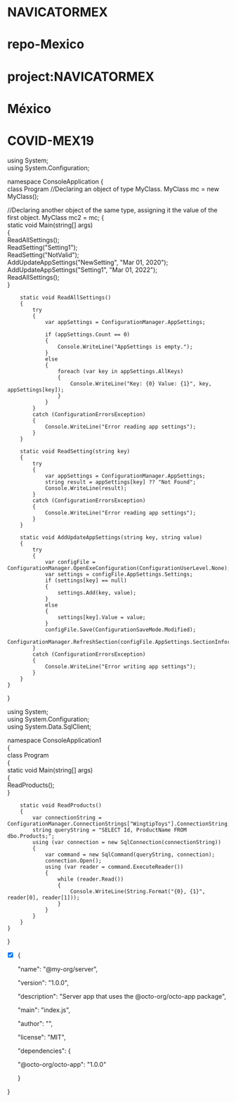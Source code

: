 # NAVICATORMEX
# repo-Mexico
# project:NAVICATORMEX
# México
# COVID-MEX19
using System;  
using System.Configuration;  
  
namespace ConsoleApplication 
{  
    class Program	//Declaring an object of type MyClass.
MyClass mc = new MyClass();

//Declaring another object of the same type, assigning it the value of the first object.
MyClass mc2 = mc;
    {  
        static void Main(string[] args)  
        {  
            ReadAllSettings();  
            ReadSetting("Setting1");  
            ReadSetting("NotValid");  
            AddUpdateAppSettings("NewSetting", "Mar 01, 2020");  
            AddUpdateAppSettings("Setting1", "Mar 01, 2022");  
            ReadAllSettings();  
        }  
  
        static void ReadAllSettings()  
        {  
            try  
            {  
                var appSettings = ConfigurationManager.AppSettings;  
  
                if (appSettings.Count == 0)  
                {  
                    Console.WriteLine("AppSettings is empty.");  
                }  
                else  
                {  
                    foreach (var key in appSettings.AllKeys)  
                    {  
                        Console.WriteLine("Key: {0} Value: {1}", key, appSettings[key]);  
                    }  
                }  
            }  
            catch (ConfigurationErrorsException)  
            {  
                Console.WriteLine("Error reading app settings");  
            }  
        }  
  
        static void ReadSetting(string key)  
        {  
            try  
            {  
                var appSettings = ConfigurationManager.AppSettings;  
                string result = appSettings[key] ?? "Not Found";  
                Console.WriteLine(result);  
            }  
            catch (ConfigurationErrorsException)  
            {  
                Console.WriteLine("Error reading app settings");  
            }  
        }  
  
        static void AddUpdateAppSettings(string key, string value)  
        {  
            try  
            {  
                var configFile = ConfigurationManager.OpenExeConfiguration(ConfigurationUserLevel.None);  
                var settings = configFile.AppSettings.Settings;  
                if (settings[key] == null)  
                {  
                    settings.Add(key, value);  
                }  
                else  
                {  
                    settings[key].Value = value;  
                }  
                configFile.Save(ConfigurationSaveMode.Modified);  
                ConfigurationManager.RefreshSection(configFile.AppSettings.SectionInformation.Name);  
            }  
            catch (ConfigurationErrorsException)  
            {  
                Console.WriteLine("Error writing app settings");  
            }  
        }  
    }  
}

using System;  
using System.Configuration;  
using System.Data.SqlClient;  
  
namespace ConsoleApplication1  
{  
    class Program  
    {  
        static void Main(string[] args)  
        {  
            ReadProducts();  
        }  
  
        static void ReadProducts()  
        {  
            var connectionString = ConfigurationManager.ConnectionStrings["WingtipToys"].ConnectionString;  
            string queryString = "SELECT Id, ProductName FROM dbo.Products;";  
            using (var connection = new SqlConnection(connectionString))  
            {  
                var command = new SqlCommand(queryString, connection);  
                connection.Open();  
                using (var reader = command.ExecuteReader())  
                {  
                    while (reader.Read())  
                    {  
                        Console.WriteLine(String.Format("{0}, {1}", reader[0], reader[1]));  
                    }  
                }  
            }  
        }  
    }  
}

- [X] {

  "name": "@my-org/server",

  "version": "1.0.0",

  "description": "Server app that uses the @octo-org/octo-app package",

  "main": "index.js",

  "author": "",

  "license": "MIT",

  "dependencies": {

    "@octo-org/octo-app": "1.0.0"

  }

}

